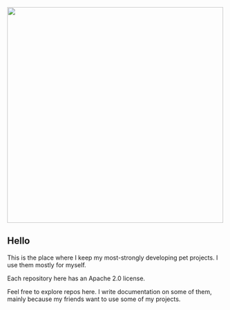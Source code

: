 <img src="https://user-images.githubusercontent.com/68169685/175473982-5d1afb91-ccd5-437e-9cba-e0cc0bf7e4cb.jpg" width="500" />

## Hello

This is the place where I keep my most-strongly developing pet projects. I use them mostly for myself. 

Each repository here has an Apache 2.0 license. 

Feel free to explore repos here. I write documentation on some of them, mainly because my friends want to use some of my projects.
